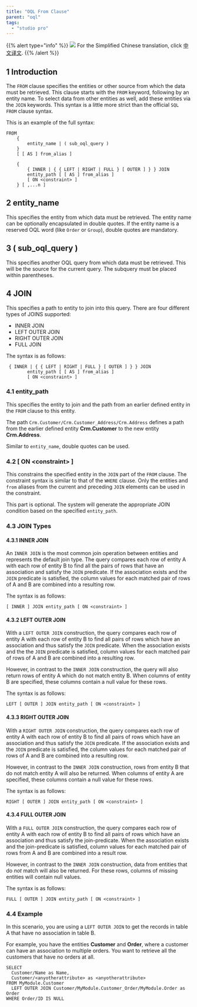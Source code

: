 ```yaml
---
title: "OQL From Clause"
parent: "oql"
tags:
  - "studio pro"
---
```


{{% alert type="info" %}}
<img src="attachments/chinese-translation/china.png" style="display: inline-block; margin: 0" /> For the Simplified Chinese translation, click [中文译文](https://cdn.mendix.tencent-cloud.com/documentation/refguide8/oql-from-clause.pdf).
{{% /alert %}}

## 1 Introduction

The `FROM` clause specifies the entities or other source from which the data must be retrieved. This clause starts with the `FROM` keyword, following by an entity name. To select data from other entities as well, add these entities via the `JOIN` keywords. This syntax is a little more strict than the official `SQL FROM` clause syntax.

This is an example of the full syntax:

```
FROM
    {
        entity_name | ( sub_oql_query )
    }
    [ [ AS ] from_alias ]

    {
        { INNER | { { LEFT | RIGHT | FULL } [ OUTER ] } } JOIN
        entity_path [ [ AS ] from_alias ]
        [ ON <constraint> ]
    } [ ,...n ]
```

## 2 entity_name

This specifies the entity from which data must be retrieved. The entity name can be optionally encapsulated in double quotes. If the entity name is a reserved OQL word (like `Order` or `Group`), double quotes are mandatory.

## 3 ( sub_oql_query )

This specifies another OQL query from which data must be retrieved. This will be the source for the current query. The subquery must be placed within parentheses.

## 4 JOIN

This specifies a path to entity to join into this query. There are four different types of JOINS supported:

* INNER JOIN
* LEFT OUTER JOIN
* RIGHT OUTER JOIN
* FULL JOIN

The syntax is as follows:

```
 { INNER | { { LEFT | RIGHT | FULL } [ OUTER ] } } JOIN
        entity_path [ [ AS ] from_alias ]
        [ ON <constraint> ]
```

### 4.1 entity_path

This specifies the entity to join and the path from an earlier defined entity in the `FROM` clause to this entity.

The path `Crm.Customer/Crm.Customer_Address/Crm.Address` defines a path from the earlier defined entity **Crm.Customer** to the new entity **Crm.Address**.

Similar to `entity_name`, double quotes can be used.

### 4.2 \[ ON \<constraint\> \]

This constrains the specified entity in the `JOIN` part of the `FROM` clause. The constraint syntax is similar to that of the `WHERE` clause. Only the entities and `from` aliases from the current and preceding `JOIN` elements can be used in the constraint.

This part is optional. The system will generate the appropriate JOIN condition based on the specified `entity_path`.

### 4.3 JOIN Types

#### 4.3.1 INNER JOIN

An `INNER JOIN` is the most common join operation between entities and represents the default join type. The query compares each row of entity A with each row of entity B to find all the pairs of rows that have an association and satisfy the `JOIN` predicate. If the association exists and the `JOIN` predicate is satisfied, the column values for each matched pair of rows of A and B are combined into a resulting row.

The syntax is as follows:

```
[ INNER ] JOIN entity_path [ ON <constraint> ]
```

#### 4.3.2 LEFT OUTER JOIN

With a `LEFT OUTER JOIN` construction, the query compares each row of entity A with each row of entity B to find all pairs of rows which have an association and thus satisfy the `JOIN` predicate. When the association exists and the the `JOIN` predicate is satisfied, column values for each matched pair of rows of A and B are combined into a resulting row.

However, in contrast to the `INNER JOIN` construction, the query will also return rows of entity A which do not match entity B. When columns of entity B are specified, these columns contain a null value for these rows.

The syntax is as follows:

```
LEFT [ OUTER ] JOIN entity_path [ ON <constraint> ]
```

#### 4.3.3 RIGHT OUTER JOIN

With a `RIGHT OUTER JOIN` construction, the query compares each row of entity A with each row of entity B to find all pairs of rows which have an association and thus satisfy the `JOIN` predicate. If the association exists and the `JOIN` predicate is satisfied, the column values for each matched pair of rows of A and B are combined into a resulting row.

However, in contrast to the `INNER JOIN` construction, rows from entity B that do not match entity A will also be returned. When columns of entity A are specified, these columns contain a null value for these rows.

The syntax is as follows:

```
RIGHT [ OUTER ] JOIN entity_path [ ON <constraint> ]
```

#### 4.3.4 FULL OUTER JOIN

With a `FULL OUTER JOIN` construction, the query compares each row of entity A with each row of entity B to find all pairs of rows which have an association and thus satisfy the join-predicate. When the association exists and the join-predicate is satisfied, column values for each matched pair of rows from A and B are combined into a result row.

However, in contrast to the `INNER JOIN` construction, data from entities that do _not_ match will also be returned. For these rows, columns of missing entities will contain null values.

The syntax is as follows:

```
FULL [ OUTER ] JOIN entity_path [ ON <constraint> ]
```

### 4.4 Example

In this scenario, you are using a `LEFT OUTER JOIN` to get the records in table A that have no association in table B.

For example, you have the entities **Customer** and **Order**, where a customer can have an association to multiple orders. You want to retrieve all the customers that have no orders at all.

```
SELECT 
  Customer/Name as Name,
  Customer/<anyotherattribute> as <anyotherattribute>
FROM MyModule.Customer
  LEFT OUTER JOIN Customer/MyModule.Customer_Order/MyModule.Order as Order
WHERE Order/ID IS NULL
```
